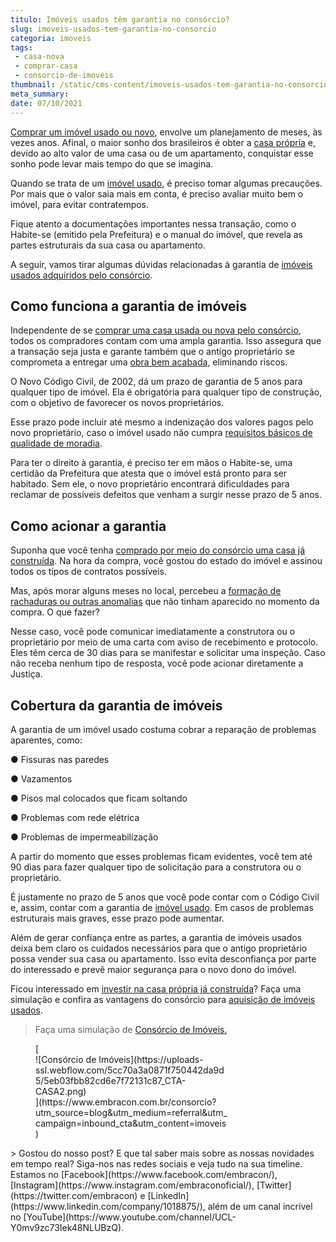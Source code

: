 ```yaml
---
titulo: Imóveis usados têm garantia no consórcio?
slug: imoveis-usados-tem-garantia-no-consorcio
categoria: imoveis
tags:
 - casa-nova
 - comprar-casa
 - consorcio-de-imoveis
thumbnail: /static/cms-content/imoveis-usados-tem-garantia-no-consorcio.png
meta_summary: 
date: 07/10/2021
---
```

[Comprar um imóvel usado ou novo](https://www.embracon.com.br/blog/8-dicas-compra-primeiro-imovel), envolve um planejamento de meses, às vezes anos. Afinal, o maior sonho dos brasileiros é obter a [casa própria](https://www.embracon.com.br/blog/como-conquistar-a-estabilidade-da-casa-propria) e, devido ao alto valor de uma casa ou de um apartamento, conquistar esse sonho pode levar mais tempo do que se imagina.

Quando se trata de um [imóvel usado](https://www.embracon.com.br/blog/investir-em-imoveis-onde-comecar), é preciso tomar algumas precauções. Por mais que o valor saia mais em conta, é preciso avaliar muito bem o imóvel, para evitar contratempos.

Fique atento a documentações importantes nessa transação, como o Habite-se (emitido pela Prefeitura) e o manual do imóvel, que revela as partes estruturais da sua casa ou apartamento.

A seguir, vamos tirar algumas dúvidas relacionadas à garantia de [imóveis usados adquiridos pelo consórcio](https://www.embracon.com.br/blog/como-funciona-consorcio-de-imoveis).

Como funciona a garantia de imóveis
-----------------------------------

Independente de se [comprar uma casa usada ou nova pelo consórcio](https://www.embracon.com.br/blog/como-funciona-consorcio-de-imoveis), todos os compradores contam com uma ampla garantia. Isso assegura que a transação seja justa e garante também que o antigo proprietário se comprometa a entregar uma [obra bem acabada](https://www.embracon.com.br/blog/quando-e-por-que-reformar-a-sua-casa-saiba-aqui), eliminando riscos.

O Novo Código Civil, de 2002, dá um prazo de garantia de 5 anos para qualquer tipo de imóvel. Ela é obrigatória para qualquer tipo de construção, com o objetivo de favorecer os novos proprietários.

Esse prazo pode incluir até mesmo a indenização dos valores pagos pelo novo proprietário, caso o imóvel usado não cumpra [requisitos básicos de qualidade de moradia](https://www.embracon.com.br/blog/saiba-o-que-levar-em-consideracao-antes-de-comprar-um-imovel).

Para ter o direito à garantia, é preciso ter em mãos o Habite-se, uma certidão da Prefeitura que atesta que o imóvel está pronto para ser habitado. Sem ele, o novo proprietário encontrará dificuldades para reclamar de possíveis defeitos que venham a surgir nesse prazo de 5 anos.

Como acionar a garantia
-----------------------

Suponha que você tenha [comprado por meio do consórcio uma casa já construída](https://www.embracon.com.br/blog/15-duvidas-sobre-consorcio-de-imoveis). Na hora da compra, você gostou do estado do imóvel e assinou todos os tipos de contratos possíveis.

Mas, após morar alguns meses no local, percebeu a [formação de rachaduras ou outras anomalias](https://www.embracon.com.br/blog/quando-reformar-a-casa-5-sinais-de-que-ja-chegou-a-hora) que não tinham aparecido no momento da compra. O que fazer?

Nesse caso, você pode comunicar imediatamente a construtora ou o proprietário por meio de uma carta com aviso de recebimento e protocolo. Eles têm cerca de 30 dias para se manifestar e solicitar uma inspeção. Caso não receba nenhum tipo de resposta, você pode acionar diretamente a Justiça.

Cobertura da garantia de imóveis 
---------------------------------

A garantia de um imóvel usado costuma cobrar a reparação de problemas aparentes, como:

● Fissuras nas paredes

● Vazamentos

● Pisos mal colocados que ficam soltando

● Problemas com rede elétrica

● Problemas de impermeabilização

A partir do momento que esses problemas ficam evidentes, você tem até 90 dias para fazer qualquer tipo de solicitação para a construtora ou o proprietário.

É justamente no prazo de 5 anos que você pode contar com o Código Civil e, assim, contar com a garantia de [imóvel usado](https://www.embracon.com.br/consorcio-de-imoveis). Em casos de problemas estruturais mais graves, esse prazo pode aumentar.

Além de gerar confiança entre as partes, a garantia de imóveis usados deixa bem claro os cuidados necessários para que o antigo proprietário possa vender sua casa ou apartamento. Isso evita desconfiança por parte do interessado e prevê maior segurança para o novo dono do imóvel.

Ficou interessado em [investir na casa própria já construída](https://www.embracon.com.br/blog/hora-certa-comprar-imovel)? Faça uma simulação e confira as vantagens do consórcio para [aquisição de imóveis usados](https://www.embracon.com.br/consorcio-de-imoveis).

> Faça uma simulação de [Consórcio de Imóveis.](https://embracon.com.br/consorcio-de-imoveis)

<figure class="w-richtext-figure-type-image w-richtext-align-center" style="max-width:310px">[<div>![Consórcio de Imóveis](https://uploads-ssl.webflow.com/5cc70a3a0871f750442da9d5/5eb03fbb82cd6e7f72131c87_CTA-CASA2.png)</div>](https://www.embracon.com.br/consorcio?utm_source=blog&utm_medium=referral&utm_campaign=inbound_cta&utm_content=imoveis)</figure>> Gostou do nosso post? E que tal saber mais sobre as nossas novidades em tempo real? Siga-nos nas redes sociais e veja tudo na sua timeline. Estamos no [Facebook](https://www.facebook.com/embracon/), [Instagram](https://www.instagram.com/embraconoficial/), [Twitter](https://twitter.com/embracon) e [LinkedIn](https://www.linkedin.com/company/1018875/), além de um canal incrível no [YouTube](https://www.youtube.com/channel/UCL-Y0mv9zc73Iek48NLUBzQ).
